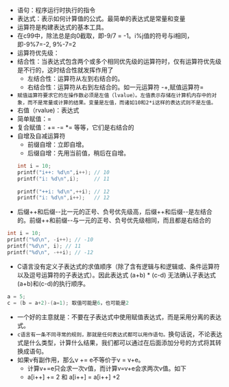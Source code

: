 - 语句：程序运行时执行的指令
- 表达式：表示如何计算值的公式。最简单的表达式是常量和变量
- 运算符是构建表达式的基本工具。
- 在c99中，除法总是向0截取，即-9/7 = -1。i%j值的符号与i相同，即-9%7=-2, 9%-7=2
- 运算符优先级：
- 结合性：当表达式包含两个或多个相同优先级的运算符时，仅有运算符优先级是不行的，这时结合性就发挥作用了
  - 左结合性：运算符从左到右结合的。
  - 右结合性：运算符从右到左结合的。如一元运算符 -+,赋值运算符=
- `赋值运算符要求它的左操作数必须是左值（lvalue）。左值表示存储在计算机内存中的对象，而不是常量或计算的结果。变量是左值，而诸如10和2*i这样的表达式则不是左值。`
- 右值（rvalue)：表达式
- 简单赋值：=
- 复合赋值：+= -= *= 等等，它们是右结合的
- 自增及自减运算符
  - 前缀自增：立即自增。
  - 后缀自增：先用当前值，稍后在自增。
  ```c
  int i = 10;
  printf("i++: %d\n",i++); // 10
  printf("i: %d\n",i);     // 11
    
  printf("++i: %d\n",++i); // 12
  printf("i: %d\n",i++);   // 12
  ```
- 后缀++和后缀--比一元的正号、负号优先级高，后缀++和后缀--是左结合的。前缀++和前缀--与一元的正号、负号优先级相同，而且都是右结合的
```c
int i = 10;
printf("%d\n", -i++); // -10
printf("%d\n", i); // 11
printf("%d\n", -++i); // -12
```
- C语言没有定义子表达式的求值顺序（除了含有逻辑与和逻辑或、条件运算符以及逗号运算符的子表达式）。因此表达式 (a+b) * (c-d) 无法确认子表达式(a+b)和(c-d)的执行顺序。
```c
a = 5;
c = (b = a+2)-(a=1); 取值可能是6，也可能是2
```
- 一个好的主意就是：不要在子表达式中使用赋值表达式，而是采用分离的表达式。
- `c语言有一条不同寻常的规则，那就是任何表达式都可以用作语句。`换句话说，不论表达式是什么类型，计算什么结果，我们都可以通过在后面添加分号的方式将其转换成语句。
- 如果v有副作用，那么v += e不等价于v = v+e。
    - 计算v+=e只会求一次v值，而计算v=v+e会求两次v值。如下
    - a[i++] += 2 和 a[i++] = a[i++] +2